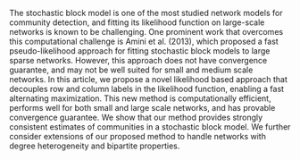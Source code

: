 The stochastic block model is one of the most studied network models for community detection, and fitting its likelihood function on large-scale networks is known to be challenging. One prominent work that overcomes this computational challenge is  Amini et al. (2013), which proposed a fast pseudo-likelihood approach for fitting stochastic block models to large sparse networks. However, this approach does not have convergence guarantee, and may not be well suited for small and medium scale networks. In this article, we propose a novel likelihood based approach that decouples row and column labels in the likelihood function, enabling a fast alternating maximization. This new method is computationally efficient, performs well for both small and large scale networks, and has provable convergence guarantee. We show that our method provides strongly consistent estimates of communities in a stochastic block model. We further consider extensions of our proposed method to handle networks with degree heterogeneity and bipartite properties.
